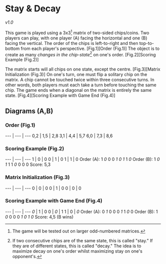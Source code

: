 # Stay & Decay
_v1.0_

This game is played using a 3x3[^1] matrix of two-sided chips/coins.
Two players can play, with one player (A) facing the horizontal and one (B) facing the vertical.
The order of the chips is left-to-right and then top-to-bottom from each player's perspective. [Fig.1][Order (Fig.1)]
The object is to create as many *changes in the chip-state*[^2] on one's order. [Fig.2][Scoring Example (Fig.2)]

The matrix starts will all chips on one state, except the centre. [Fig.3][Matrix Initialization (Fig.3)]
On one's turn, one must flip a solitary chip on the matrix.
A chip cannot be touched twice within three consecutive turns.
In other words, both players must each take a turn before touching the same chip.
The game ends when a diagonal on the matrix is entirely the same state. [Fig.4][Scoring Example with Game End (Fig.4)]

[^1]: The game will be tested out on larger odd-numbered matrices.
[^2]: If two consecutive chips are of the same state, this is called "stay."
If they are of different states, this is called "decay."
The idea is to maximize decay on one's order whilst maximizing stay on one's opponent's.

## Diagrams (A,B)

### Order (Fig.1)
--- | --- | ---
0,2 | 1,5 | 2,8
3,1 | 4,4 | 5,7
6,0 | 7,3 | 8,6

### Scoring Example (Fig.2)
--- | --- | ---
1   | 0   | 0
0   | 1   | 0
1   | 1   | 0
Order (A): 1 *0* 0 0 *1* *0* *1* 1 *0*
Order (B): 1 *0* *1* 1 1 *0* 0 0 0
Score: 5,3

### Matrix Initialization (Fig.3)
--- | --- | ---
0   | 0   | 0
0   | 1   | 0
0   | 0   | 0

### Scoring Example with Game End (Fig.4)
--- | --- | ---
*0* | 1   | 0
0   | *0* | 1
1   | 0   | *0*
Order (A): 0 *1* 0 0 0 *1* 1 *0* 0
Order (B): 1 *0* 0 0 0 *1* *0* *1* *0*
Score: 4,5 (B wins)
